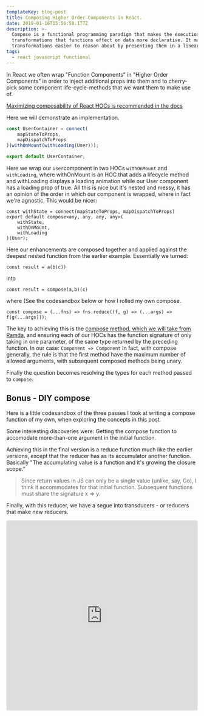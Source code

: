 ```yaml
---
templateKey: blog-post
title: Composing Higher Order Components in React.
date: 2019-01-16T15:56:58.177Z
description: >-
  Compose is a functional programming paradigm that makes the execution of the
  transformations that functions effect on data more declarative. It makes these
  transformations easier to reason about by presenting them in a linear way. 
tags:
  - react javascript functional
---
```

In React we often wrap "Function Components" in "Higher Order Components" in order to inject additional props into them and to cherry-pick some component life-cycle-methods that we want them to make use of.

[Maximizing composability of React HOCs is recommended in the docs](https://reactjs.org/docs/higher-order-components.html#convention-maximizing-composability)

Here we will demonstrate an implementation.

```js
const UserContainer = connect(
    mapStateToProps,
    mapDispatchToProps
)(withOnMount(withLoading(User)));

export default UserContainer;
```

Here we wrap our `User`component in two HOCs `withOnMount` and `withLoading`, where withOnMount is an HOC that adds a lifecycle method and withLoading displays a loading animation while our User component has a loading prop of true. All this is nice but it's nested and messy, it has an opinion of the order in which our component is wrapped, where in fact we're agnostic. This would be nicer:

```
const withState = connect(mapStateToProps, mapDispatchToProps)
export default compose<any, any, any, any>(
    withState,
    withOnMount,
    withLoading
)(User);
```
Here our enhancements are composed together and applied against the deepest nested function from the earlier example. Essentially we turned: 

```
const result = a(b(c))
```
into
```
const result = compose(a,b)(c)
```
where (See the codesandbox below or how I rolled my own compose.
```
const compose = (...fns) => fns.reduce((f, g) => (...args) => f(g(...args)));

```

The key to achieving this is the [compose method, which we will take from Ramda](https://ramdajs.com/docs/#compose), and ensuring each of our HOCs has the function signature of only taking in one parameter, of the same type returned by the preceding function. In our case:
`Component => Component` In fact, with compose generally, the rule is that the first method have the maximum number of allowed arguments, with subsequent composed methods being unary.

Finally the question becomes resolving the types for each method passed to `compose`.


## Bonus - DIY compose

Here is a little codesandbox of the three passes I took at writing a compose function of my own, when exploring the concepts in this post.

Some interesting discoveries were:
Getting the compose function to accomodate more-than-one argument in the initial function.


Achieving this in the final version is a reduce function much like the earlier versions, except that the reducer has as its accumulator another function. Basically "The accumulating value is a function and it's growing the closure scope."

> Since return values in JS can only be a single value (unlike, say, Go), I think it accommodates for that initial function. Subsequent functions must share the signature x => y.

Finally, with this reducer, we have a segue into transducers - or reducers that make new reducers.

<iframe src="https://codesandbox.io/embed/815862qxz0" style="width:100%; height:500px; border:0; border-radius: 4px; overflow:hidden;" sandbox="allow-modals allow-forms allow-popups allow-scripts allow-same-origin"></iframe>
